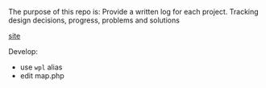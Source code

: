 The purpose of this repo is: Provide a written log for each project. Tracking design decisions, progress, problems and solutions

[site](https://hbt.github.io/projects-log/)

Develop:

- use `wpl` alias
- edit map.php
